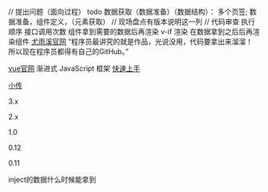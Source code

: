 // 提出问题（面向过程） todo 数据获取（数据准备）（数据结构）： 多个页签; 数据准备，组件定义，（元素获取）
// 现场盘点有版本说明这一列
// 代码审查 执行顺序 接口调用次数
组件拿到需要的数据后再渲染 v-if 渲染
在数据拿到之后后再渲染组件
[尤雨溪官网](https://evanyou.me/)
“程序员最讲究的就是作品，光说没用，代码要拿出来溜溜！所以现在程序员都得有自己的GitHub。”

[vue官网](https://cn.vuejs.org/)
渐进式 JavaScript 框架
[快速上手](https://cn.vuejs.org/guide/introduction.html)

[小传](尤雨溪Vue登顶GitHub之路看似不难)

[](https://vuejs.bootcss.com/guide/)
3.x

2.x

1.0

0.12

0.11

inject的数据什么时候能拿到
